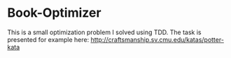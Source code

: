 Book-Optimizer
==============

This is a small optimization problem I solved using TDD.
The task is presented for example here: http://craftsmanship.sv.cmu.edu/katas/potter-kata
